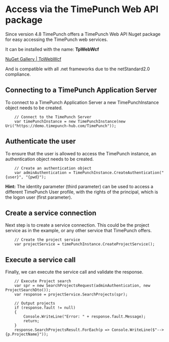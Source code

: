 # Access via the TimePunch Web API package

Since version 4.8 TimePunch offers a TimePunch Web API Nuget package for easy accessing the TimePunch web services.

It can be installed with the name: **TpWebWcf**

[NuGet Gallery | TpWebWcf](https://www.nuget.org/packages/TpWebWcf)

And is compatible with all .net frameworks due to the netStandard2.0 compliance.

## Connecting to a TimePunch Application Server
To connect to a TimePunch Application Server a new TimePunchInstance object needs to be created.

        // Connect to the TimePunch Server
        var timePunchInstance = new TimePunchInstance(new Uri("https://demo.timepunch-hub.com/TimePunch"));

## Authenticate the user
To ensure that the user is allowed to access the TimePunch instance, an authentication object needs to be created.
        
        // Create an authentication object
        var adminAuthentication = TimePunchInstance.CreateAuthentication("{user}", "{pwd}");

**Hint:** The identity parameter (third parameter) can be used to access a different TimePunch User profile, with the rights of the principal, which is the logon user (first parameter).

## Create a service connection
Next step is to create a service connection. This could be the project service as in the example, or any other service that TimePunch offers.

        // Create the project service
        var projectService = timePunchInstance.CreateProjectService();

## Execute a service call
Finally, we can execute the service call and validate the response.

        // Execute Project search
        var spr = new SearchProjectsRequest(adminAuthentication, new ProjectSearchDto());
        var response = projectService.SearchProjects(spr);

        // Output projects
        if (response.fault != null)
        {
            Console.WriteLine("Error: " + response.fault.Message);
            return;
        }
        response.SearchProjectsResult.ForEach(p => Console.WriteLine($"--> {p.ProjectName}"));
